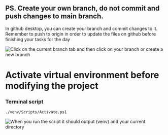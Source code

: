 ## PS. Create your own branch, do not commit and push changes to main branch.

In github desktop, you can create your branch and commit changes to it. Remember to push to origin in order to update the files on github before finishing your tasks for the day

![Click on the current branch tab and then click on your branch or create a new branch](https://drive.google.com/uc?export=view&id=1rPzjp1_grs_thgkG0KIIgsoEvjOB8qcf)

# Activate virtual environment before modifying the project

### Terminal script
``` 
./venv/Scripts/Activate.ps1 
```

![When you run the script it should output (venv) and your current directory](https://drive.google.com/uc?export=view&id=1V_RvTTPa-G2mETTVP8LhDuGztcweCI7f)
